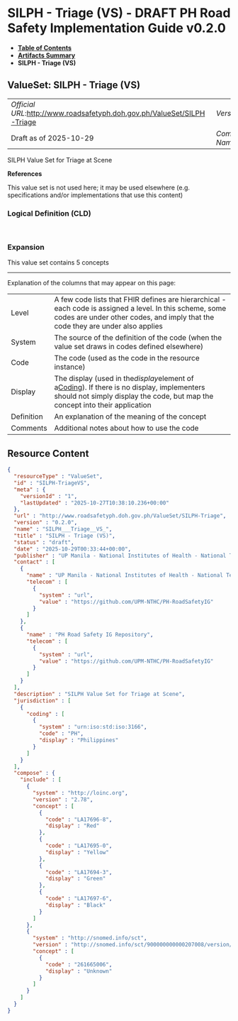 # SILPH - Triage (VS) - DRAFT PH Road Safety Implementation Guide v0.2.0

* [**Table of Contents**](toc.md)
* [**Artifacts Summary**](artifacts.md)
* **SILPH - Triage (VS)**

## ValueSet: SILPH - Triage (VS) 

| | |
| :--- | :--- |
| *Official URL*:http://www.roadsafetyph.doh.gov.ph/ValueSet/SILPH-Triage | *Version*:0.2.0 |
| Draft as of 2025-10-29 | *Computable Name*:SILPH___Triage__VS_ |

 
SILPH Value Set for Triage at Scene 

 **References** 

This value set is not used here; it may be used elsewhere (e.g. specifications and/or implementations that use this content)

### Logical Definition (CLD)

 

### Expansion

This value set contains 5 concepts

-------

 Explanation of the columns that may appear on this page: 

| | |
| :--- | :--- |
| Level | A few code lists that FHIR defines are hierarchical - each code is assigned a level. In this scheme, some codes are under other codes, and imply that the code they are under also applies |
| System | The source of the definition of the code (when the value set draws in codes defined elsewhere) |
| Code | The code (used as the code in the resource instance) |
| Display | The display (used in the*display*element of a[Coding](http://hl7.org/fhir/R4/datatypes.html#Coding)). If there is no display, implementers should not simply display the code, but map the concept into their application |
| Definition | An explanation of the meaning of the concept |
| Comments | Additional notes about how to use the code |



## Resource Content

```json
{
  "resourceType" : "ValueSet",
  "id" : "SILPH-TriageVS",
  "meta" : {
    "versionId" : "1",
    "lastUpdated" : "2025-10-27T10:38:10.236+00:00"
  },
  "url" : "http://www.roadsafetyph.doh.gov.ph/ValueSet/SILPH-Triage",
  "version" : "0.2.0",
  "name" : "SILPH___Triage__VS_",
  "title" : "SILPH - Triage (VS)",
  "status" : "draft",
  "date" : "2025-10-29T00:33:44+00:00",
  "publisher" : "UP Manila - National Institutes of Health - National Telehealth Center",
  "contact" : [
    {
      "name" : "UP Manila - National Institutes of Health - National Telehealth Center",
      "telecom" : [
        {
          "system" : "url",
          "value" : "https://github.com/UPM-NTHC/PH-RoadSafetyIG"
        }
      ]
    },
    {
      "name" : "PH Road Safety IG Repository",
      "telecom" : [
        {
          "system" : "url",
          "value" : "https://github.com/UPM-NTHC/PH-RoadSafetyIG"
        }
      ]
    }
  ],
  "description" : "SILPH Value Set for Triage at Scene",
  "jurisdiction" : [
    {
      "coding" : [
        {
          "system" : "urn:iso:std:iso:3166",
          "code" : "PH",
          "display" : "Philippines"
        }
      ]
    }
  ],
  "compose" : {
    "include" : [
      {
        "system" : "http://loinc.org",
        "version" : "2.78",
        "concept" : [
          {
            "code" : "LA17696-8",
            "display" : "Red"
          },
          {
            "code" : "LA17695-0",
            "display" : "Yellow"
          },
          {
            "code" : "LA17694-3",
            "display" : "Green"
          },
          {
            "code" : "LA17697-6",
            "display" : "Black"
          }
        ]
      },
      {
        "system" : "http://snomed.info/sct",
        "version" : "http://snomed.info/sct/900000000000207008/version/20241001",
        "concept" : [
          {
            "code" : "261665006",
            "display" : "Unknown"
          }
        ]
      }
    ]
  }
}

```
